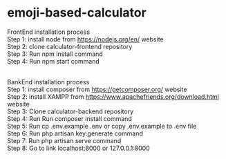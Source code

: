 # emoji-based-calculator

FrontEnd installation process </br>
Step 1: install node from https://nodejs.org/en/ website </br>
Step 2: clone calculator-frontend repository </br>
Step 3: Run npm install command </br>
Step 4: Run npm start command </br></br>

BankEnd installation process </br>
Step 1: install composer from https://getcomposer.org/ website </br>
Step 2: install XAMPP from https://www.apachefriends.org/download.html website  </br>
Step 3: Clone calculator-backend repository </br>
Step 4: Run Run composer install command </br>
Step 5: Run cp .env.example .env or copy .env.example to .env file </br>
Step 6: Run php artisan key:generate command </br>
Step 7: Run php artisan serve command </br>
Step 8: Go to link localhost:8000 or 127.0.0.1:8000
